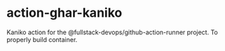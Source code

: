 # action-ghar-kaniko
Kaniko action for the @fullstack-devops/github-action-runner project. To properly build container.
